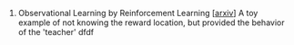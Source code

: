 1. Observational Learning by Reinforcement Learning [[arxiv](https://arxiv.org/pdf/1706.06617.pdf)]
A toy example of not knowing the reward location, but provided the behavior of the 'teacher'
dfdf

